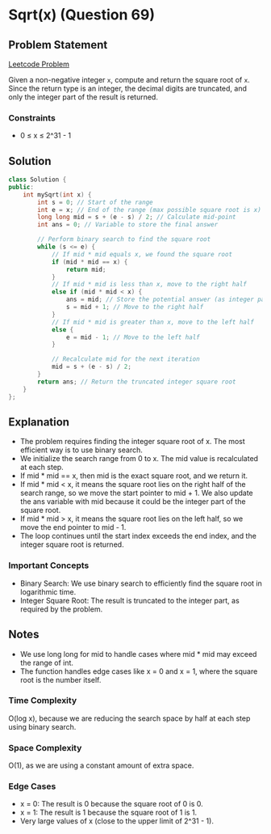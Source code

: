 # Sqrt(x) (Question 69)

## Problem Statement

[Leetcode Problem](https://leetcode.com/problems/sqrtx/)

Given a non-negative integer `x`, compute and return the square root of `x`. Since the return type is an integer, the decimal digits are truncated, and only the integer part of the result is returned.

### Constraints

-   0 ≤ x ≤ 2^31 - 1

## Solution

```cpp
class Solution {
public:
    int mySqrt(int x) {
        int s = 0; // Start of the range
        int e = x; // End of the range (max possible square root is x)
        long long mid = s + (e - s) / 2; // Calculate mid-point
        int ans = 0; // Variable to store the final answer

        // Perform binary search to find the square root
        while (s <= e) {
            // If mid * mid equals x, we found the square root
            if (mid * mid == x) {
                return mid;
            }
            // If mid * mid is less than x, move to the right half
            else if (mid * mid < x) {
                ans = mid; // Store the potential answer (as integer part)
                s = mid + 1; // Move to the right half
            }
            // If mid * mid is greater than x, move to the left half
            else {
                e = mid - 1; // Move to the left half
            }

            // Recalculate mid for the next iteration
            mid = s + (e - s) / 2;
        }
        return ans; // Return the truncated integer square root
    }
};
```

## Explanation

-   The problem requires finding the integer square root of x. The most efficient way is to use binary search.
-   We initialize the search range from 0 to x. The mid value is recalculated at each step.
-   If mid \* mid == x, then mid is the exact square root, and we return it.
-   If mid \* mid < x, it means the square root lies on the right half of the search range, so we move the start pointer to mid + 1. We also update the ans variable with mid because it could be the integer part of the square root.
-   If mid \* mid > x, it means the square root lies on the left half, so we move the end pointer to mid - 1.
-   The loop continues until the start index exceeds the end index, and the integer square root is returned.

### Important Concepts

-   Binary Search: We use binary search to efficiently find the square root in logarithmic time.
-   Integer Square Root: The result is truncated to the integer part, as required by the problem.

## Notes

-   We use long long for mid to handle cases where mid \* mid may exceed the range of int.
-   The function handles edge cases like x = 0 and x = 1, where the square root is the number itself.

### Time Complexity

O(log x), because we are reducing the search space by half at each step using binary search.

### Space Complexity

O(1), as we are using a constant amount of extra space.

### Edge Cases

-   x = 0: The result is 0 because the square root of 0 is 0.
-   x = 1: The result is 1 because the square root of 1 is 1.
-   Very large values of x (close to the upper limit of 2^31 - 1).
